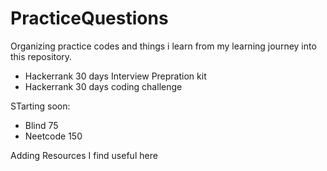 # PracticeQuestions
Organizing practice codes and things i learn from my learning journey into this repository.

- Hackerrank 30 days Interview Prepration kit
- Hackerrank 30 days coding challenge

STarting soon:
- Blind 75
- Neetcode 150

Adding Resources I find useful here
